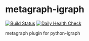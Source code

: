 # metagraph-igraph

[![Build Status](https://github.com/metagraph-dev/metagraph-igraph/actions/workflows/test_and_deploy.yml/badge.svg?branch=main)](https://github.com/metagraph-dev/metagraph-igraph/actions/workflows/test_and_deploy.yml?query=branch%3Amain)
[![Daily Health Check](https://github.com/metagraph-dev/metagraph-igraph/actions/workflows/daily_checkup.yml/badge.svg)](https://github.com/metagraph-dev/metagraph-igraph/actions/workflows/daily_checkup.yml)

metagraph plugin for python-igraph

